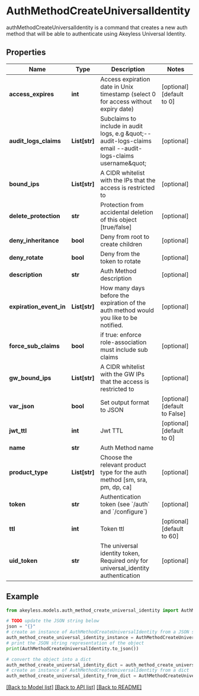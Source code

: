 # AuthMethodCreateUniversalIdentity

authMethodCreateUniversalIdentity is a command that creates a new auth method that will be able to authenticate using Akeyless Universal Identity.

## Properties

Name | Type | Description | Notes
------------ | ------------- | ------------- | -------------
**access_expires** | **int** | Access expiration date in Unix timestamp (select 0 for access without expiry date) | [optional] [default to 0]
**audit_logs_claims** | **List[str]** | Subclaims to include in audit logs, e.g \&quot;--audit-logs-claims email --audit-logs-claims username\&quot; | [optional] 
**bound_ips** | **List[str]** | A CIDR whitelist with the IPs that the access is restricted to | [optional] 
**delete_protection** | **str** | Protection from accidental deletion of this object [true/false] | [optional] 
**deny_inheritance** | **bool** | Deny from root to create children | [optional] 
**deny_rotate** | **bool** | Deny from the token to rotate | [optional] 
**description** | **str** | Auth Method description | [optional] 
**expiration_event_in** | **List[str]** | How many days before the expiration of the auth method would you like to be notified. | [optional] 
**force_sub_claims** | **bool** | if true: enforce role-association must include sub claims | [optional] 
**gw_bound_ips** | **List[str]** | A CIDR whitelist with the GW IPs that the access is restricted to | [optional] 
**var_json** | **bool** | Set output format to JSON | [optional] [default to False]
**jwt_ttl** | **int** | Jwt TTL | [optional] [default to 0]
**name** | **str** | Auth Method name | 
**product_type** | **List[str]** | Choose the relevant product type for the auth method [sm, sra, pm, dp, ca] | [optional] 
**token** | **str** | Authentication token (see &#x60;/auth&#x60; and &#x60;/configure&#x60;) | [optional] 
**ttl** | **int** | Token ttl | [optional] [default to 60]
**uid_token** | **str** | The universal identity token, Required only for universal_identity authentication | [optional] 

## Example

```python
from akeyless.models.auth_method_create_universal_identity import AuthMethodCreateUniversalIdentity

# TODO update the JSON string below
json = "{}"
# create an instance of AuthMethodCreateUniversalIdentity from a JSON string
auth_method_create_universal_identity_instance = AuthMethodCreateUniversalIdentity.from_json(json)
# print the JSON string representation of the object
print(AuthMethodCreateUniversalIdentity.to_json())

# convert the object into a dict
auth_method_create_universal_identity_dict = auth_method_create_universal_identity_instance.to_dict()
# create an instance of AuthMethodCreateUniversalIdentity from a dict
auth_method_create_universal_identity_from_dict = AuthMethodCreateUniversalIdentity.from_dict(auth_method_create_universal_identity_dict)
```
[[Back to Model list]](../README.md#documentation-for-models) [[Back to API list]](../README.md#documentation-for-api-endpoints) [[Back to README]](../README.md)


